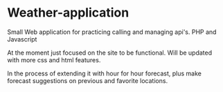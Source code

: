 # Weather-application
Small Web application for practicing calling and managing api's. PHP and Javascript

At the moment just focused on the site to be functional. Will be updated with more css and html features. 

In the process of extending it with hour for hour forecast, plus make forecast suggestions on previous and favorite locations.
